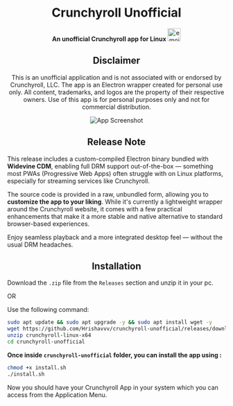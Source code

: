<h1 align="center">Crunchyroll Unofficial</h1>
<p align="center">
  <strong>An unofficial Crunchyroll app for Linux</strong> <img src="https://github.com/user-attachments/assets/8acc53a4-be94-4840-8c9f-64a29a57f271" width="30" height="30" alt="emoji">
</p>

<h2 align="center">Disclaimer</h2>
<p align="center">
  This is an unofficial application and is not associated with or endorsed by Crunchyroll, LLC. The app is an Electron wrapper created for personal use only. All content, trademarks, and logos are the property of their respective owners. Use of this app is for personal purposes only and not for commercial distribution.
</p>

<p align="center">
  <img src="https://github.com/user-attachments/assets/ea95a1f5-0b14-44eb-bc14-8e8eff5f38fa"
alt="App Screenshot" style="max-width: 100%; height: auto;">
</p>


<h2 align="center">Release Note</h2>

This release includes a custom-compiled Electron binary bundled with **Widevine CDM**, enabling full DRM support out-of-the-box — something most PWAs (Progressive Web Apps) often struggle with on Linux platforms, especially for streaming services like Crunchyroll.

The source code is provided in a raw, unbundled form, allowing you to **customize the app to your liking**. While it's currently a lightweight wrapper around the Crunchyroll website, it comes with a few practical enhancements that make it a more stable and native alternative to standard browser-based experiences.

Enjoy seamless playback and a more integrated desktop feel — without the usual DRM headaches.


<h2 align="center">Installation</h2>

Download the ```.zip``` file from the ```Releases``` section and unzip it in your pc.

OR

Use the following command:
```bash
sudo apt update && sudo apt upgrade -y && sudo apt install wget -y
wget https://github.com/Hrishavvv/crunchyroll-unofficial/releases/download/v1.0/crunchyroll-linux-x64.zip
unzip crunchyroll-linux-x64
cd crunchyroll-unofficial
```

<strong> Once inside ```crunchyroll-unofficial``` folder, you can install the app using : </strong>
```bash
chmod +x install.sh
./install.sh
```

Now you should have your Crunchyroll App in your system which you can access from the Application Menu.

